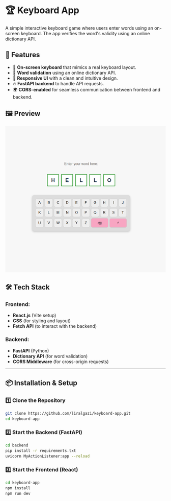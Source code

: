 # 🏆 Keyboard App

A simple interactive keyboard game where users enter words using an on-screen keyboard. The app verifies the word's validity using an online dictionary API.

## 🚀 Features

- 🎹 **On-screen keyboard** that mimics a real keyboard layout.
- 📝 **Word validation** using an online dictionary API.
- 🎨 **Responsive UI** with a clean and intuitive design.
- 🔥 **FastAPI backend** to handle API requests.
- 🌍 **CORS-enabled** for seamless communication between frontend and backend.

## 🖼️ Preview

![Keyboard App Screenshot](./keyboard-app/public/keyboard-app-screenshot.png)

## 🛠️ Tech Stack

### Frontend:

- **React.js** (Vite setup)
- **CSS** (for styling and layout)
- **Fetch API** (to interact with the backend)

### Backend:

- **FastAPI** (Python)
- **Dictionary API** (for word validation)
- **CORS Middleware** (for cross-origin requests)

---

## 📦 Installation & Setup

### 1️⃣ Clone the Repository

```sh
git clone https://github.com/liralgazi/keyboard-app.git
cd keyboard-app
```

### 2️⃣ Start the Backend (FastAPI)

```sh
cd backend
pip install -r requirements.txt
uvicorn MyActionListener:app --reload
```

### 3️⃣ Start the Frontend (React)

```sh
cd keyboard-app
npm install
npm run dev
```
